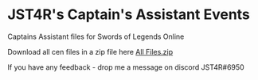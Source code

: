 # JST4R's Captain's Assistant Events
Captains Assistant files for Swords of Legends Online

Download all cen files in a zip file here
[All Files.zip](../raw/main/All%20Files.zip)

If you have any feedback - drop me a message on discord JST4R#6950
